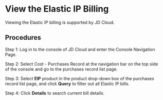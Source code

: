 # View the Elastic IP Billing

Viewing the Elastic IP billing is supported by JD Cloud.

## Procedures

Step 1: Log in to the console of JD Cloud and enter the Console Navigation Page.

Step 2: Select Cost - Purchases Record at the navigation bar on the top side of the console and go to the purchases record list page.

Step 3: Select **EIP** product in the product drop-down box of the purchases record list page, and click **Query** to filter out all Elastic IP bills.

Step 4: Click **Details** to search current bill details.
